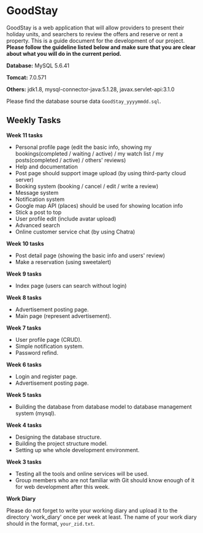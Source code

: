 # GoodStay

GoodStay is a web application that will allow providers to present their holiday units, and searchers to review the offers and reserve or rent a property. This is a guide document for the development of our project. **Please follow the guideline listed below and make sure that you are clear about what you will do in the current period.**

**Database:** MySQL 5.6.41

**Tomcat:** 7.0.571

**Others:** jdk1.8, mysql-connector-java:5.1.28, javax.servlet-api:3.1.0

Please find the database sourse data `GoodStay_yyyymmdd.sql`.

## Weekly Tasks

**Week 11 tasks**

- Personal profile page (edit the basic info, showing my bookings(completed / waiting / active) / my watch list / my posts(completed / active) / others' reviews)
- Help and documentation
- Post page should support image upload (by using third-party cloud server)
- Booking system (booking / cancel / edit / write a review)
- Message system
- Notification system
- Google map API (places) should be used for showing location info
- Stick a post to top
- User profile edit (include avatar upload)
- Advanced search
- Online customer service chat (by using Chatra)

**Week 10 tasks**

- Post detail page (showing the basic info and users' review)
- Make a reservation (using sweetalert)

**Week 9 tasks**

- Index page (users can search without login)

**Week 8 tasks**

- Advertisement posting page.
- Main page (represent advertisement).

**Week 7 tasks**

- User profile page (CRUD).
- Simple notification system.
- Password refind.

**Week 6 tasks**

- Login and register page.
- Advertisement posting page.

**Week 5 tasks**

- Building the database from database model to database management system (mysql).

**Week 4 tasks**

- Designing the database structure.
- Building the project structure model.
- Setting up whe whole development environment.

**Week 3 tasks**

- Testing all the tools and online services will be used.
- Group members who are not familiar with Git should know enough of it for web development after this week.

**Work Diary**

Please do not forget to write your working diary and upload it to the directory 'work_diary' once per week at least. The name of your work diary should in the format, `your_zid.txt`.